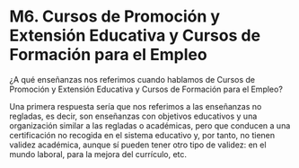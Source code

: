 # M6. Cursos de Promoción y Extensión Educativa y Cursos de Formación para el Empleo

¿A qué enseñanzas nos referimos cuando hablamos de Cursos de Promoción y Extensión Educativa y Cursos de Formación para el Empleo?

Una primera respuesta sería que nos referimos a las enseñanzas no regladas, es decir, son enseñanzas con objetivos educativos y una organización similar a las regladas o académicas, pero que conducen a una certificación no recogida en el sistema educativo y, por tanto, no tienen validez académica, aunque sí pueden tener otro tipo de validez: en el mundo laboral, para la mejora del currículo, etc.

